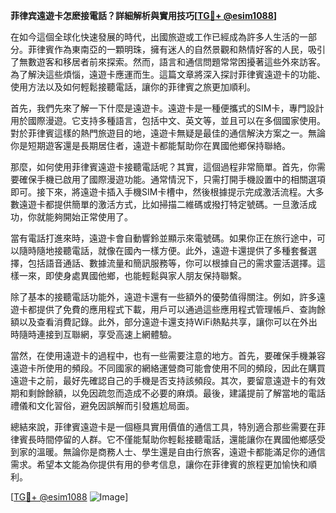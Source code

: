 **菲律宾遠遊卡怎麽接電話？詳細解析與實用技巧[[TG💪+ @esim1088](https://t.me/s/esim1088)]**

在如今這個全球化快速發展的時代，出國旅遊或工作已經成為許多人生活的一部分。菲律賓作為東南亞的一顆明珠，擁有迷人的自然景觀和熱情好客的人民，吸引了無數遊客和移居者前來探索。然而，語言和通信問題常常困擾著這些外來訪客。為了解決這些煩惱，遠遊卡應運而生。這篇文章將深入探討菲律賓遠遊卡的功能、使用方法以及如何輕鬆接聽電話，讓你的菲律賓之旅更加順利。

首先，我們先來了解一下什麼是遠遊卡。遠遊卡是一種便攜式的SIM卡，專門設計用於國際漫遊。它支持多種語言，包括中文、英文等，並且可以在多個國家使用。對於菲律賓這樣的熱門旅遊目的地，遠遊卡無疑是最佳的通信解決方案之一。無論你是短期遊客還是長期居住者，遠遊卡都能幫助你在異國他鄉保持聯絡。

那麼，如何使用菲律賓遠遊卡接聽電話呢？其實，這個過程非常簡單。首先，你需要確保手機已啟用了國際漫遊功能。通常情況下，只需打開手機設置中的相關選項即可。接下來，將遠遊卡插入手機SIM卡槽中，然後根據提示完成激活流程。大多數遠遊卡都提供簡單的激活方式，比如掃描二維碼或撥打特定號碼。一旦激活成功，你就能夠開始正常使用了。

當有電話打進來時，遠遊卡會自動響鈴並顯示來電號碼。如果你正在旅行途中，可以隨時隨地接聽電話，就像在國內一樣方便。此外，遠遊卡還提供了多種套餐選擇，包括語音通話、數據流量和簡訊服務等，你可以根據自己的需求靈活選擇。這樣一來，即使身處異國他鄉，也能輕鬆與家人朋友保持聯繫。

除了基本的接聽電話功能外，遠遊卡還有一些額外的優勢值得關注。例如，許多遠遊卡都提供了免費的應用程式下載，用戶可以通過這些應用程式管理帳戶、查詢餘額以及查看消費記錄。此外，部分遠遊卡還支持WiFi熱點共享，讓你可以在外出時隨時連接到互聯網，享受高速上網體驗。

當然，在使用遠遊卡的過程中，也有一些需要注意的地方。首先，要確保手機兼容遠遊卡所使用的頻段。不同國家的網絡運營商可能會使用不同的頻段，因此在購買遠遊卡之前，最好先確認自己的手機是否支持該頻段。其次，要留意遠遊卡的有效期和剩餘餘額，以免因疏忽而造成不必要的麻煩。最後，建議提前了解當地的電話禮儀和文化習俗，避免因誤解而引發尷尬局面。

總結來說，菲律賓遠遊卡是一個極具實用價值的通信工具，特別適合那些需要在菲律賓長時間停留的人群。它不僅能幫助你輕鬆接聽電話，還能讓你在異國他鄉感受到家的溫暖。無論你是商務人士、學生還是自由行旅客，遠遊卡都能滿足你的通信需求。希望本文能為你提供有用的參考信息，讓你在菲律賓的旅程更加愉快和順利。

[[TG💪+ @esim1088](https://t.me/s/esim1088) ![Image](https://i.postimg.cc/4NQfJmqS/Snipaste-2025-05-13-00-14-12.png)]